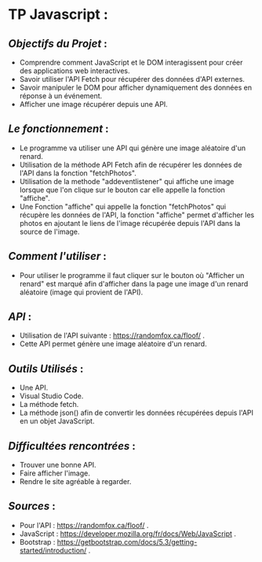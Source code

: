 # TP Javascript : 



## _Objectifs du Projet_ :

- Comprendre comment JavaScript et le DOM interagissent pour créer des applications web interactives.
- Savoir utiliser l'API Fetch pour récupérer des données d'API externes.
- Savoir manipuler le DOM pour afficher dynamiquement des données en réponse à un événement.
- Afficher une image récupérer depuis une API.

## _Le fonctionnement_ :

- Le programme va utiliser une API qui génère une image aléatoire d'un renard.
- Utilisation de la méthode API Fetch afin de récupérer les données de l'API dans la fonction "fetchPhotos".
- Utilisation de la methode "addeventlistener" qui affiche une image lorsque que l'on clique sur le bouton car elle appelle la fonction "affiche".
- Une Fonction "affiche" qui appelle la fonction "fetchPhotos" qui récupère les données de l'API, la fonction "affiche" permet d'afficher les photos en ajoutant le liens de l'image récupérée depuis l'API dans la source de l'image.


## _Comment l'utiliser_ :

- Pour utiliser le programme il faut cliquer sur le bouton où "Afficher un renard" est marqué afin d'afficher dans la page une image d'un renard aléatoire (image qui provient de l'API).

## _API_ :

- Utilisation de l'API suivante : https://randomfox.ca/floof/ .
- Cette API permet génère une image aléatoire d'un renard.

## _Outils Utilisés_ :

- Une API.
- Visual Studio Code.
- La méthode fetch.
- La méthode json() afin de convertir les données
récupérées depuis l'API en un objet JavaScript.

## _Difficultées rencontrées_ :

- Trouver une bonne API.
- Faire afficher l'image.
- Rendre le site agréable à regarder.

## _Sources_ :
 - Pour l'API : https://randomfox.ca/floof/ .
 - JavaScript : https://developer.mozilla.org/fr/docs/Web/JavaScript .
 - Bootstrap : https://getbootstrap.com/docs/5.3/getting-started/introduction/ .